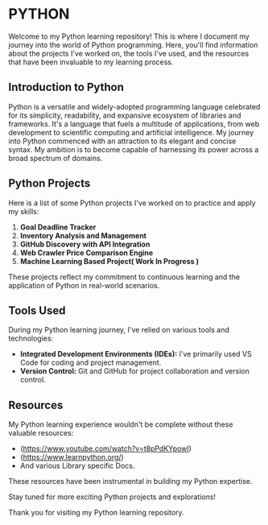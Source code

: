 # PYTHON

Welcome to my Python learning repository! This is where I document my journey into the world of Python programming. Here, you'll find information about the projects I've worked on, the tools I've used, and the resources that have been invaluable to my learning process.

## Introduction to Python

Python is a versatile and widely-adopted programming language celebrated for its simplicity, readability, and expansive ecosystem of libraries and frameworks. It's a language that fuels a multitude of applications, from web development to scientific computing and artificial intelligence. My journey into Python commenced with an attraction to its elegant and concise syntax. My ambition is to become capable of harnessing its power across a broad spectrum of domains.

## Python Projects

Here is a list of some Python projects I've worked on to practice and apply my skills:

1. **Goal Deadline Tracker** 
2. **Inventory Analysis and Management** 
3. **GitHub Discovery with API Integration**
4. **Web Crawler Price Comparison Engine**
5. **Machine Learning Based Project( Work In Progress )**

These projects reflect my commitment to continuous learning and the application of Python in real-world scenarios.

## Tools Used

During my Python learning journey, I've relied on various tools and technologies:

- **Integrated Development Environments (IDEs):** I've primarily used VS Code for coding and project management.
- **Version Control:** Git and GitHub for project collaboration and version control.

## Resources

My Python learning experience wouldn't be complete without these valuable resources:

- (https://www.youtube.com/watch?v=t8pPdKYpowI)
- (https://www.learnpython.org/)
- And various Library specific Docs.

These resources have been instrumental in building my Python expertise.

Stay tuned for more exciting Python projects and explorations!

Thank you for visiting my Python learning repository. 
